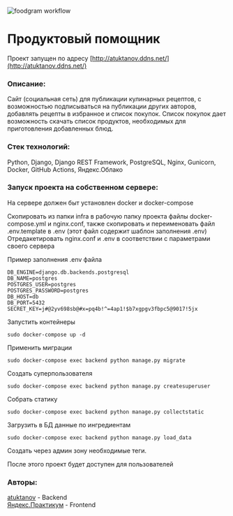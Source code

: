 ![foodgram workflow](https://github.com/atuktanov/foodgram-project-react/workflows/foodgram_workflow/badge.svg)
# Продуктовый помощник
Проект запущен по адресу [http://atuktanov.ddns.net/](http://atuktanov.ddns.net/)
### Описание:
Сайт (социальная сеть) для публикации кулинарных рецептов, с возможностью подписываться на публикации других авторов, добавлять рецепты в избранное и
список покупок. Список покупок дает возможность скачать список продуктов, необходимых для приготовления добавленных блюд.

### Стек технологий: 
Python, Django, Django REST Framework, PostgreSQL, Nginx, Gunicorn, Docker, GitHub Actions, Яндекс.Облако

### Запуск проекта на собственном сервере:
На сервере должен быт установлен docker и docker-compose

Скопировать из папки infra в рабочую папку проекта файлы docker-compose.yml и nginx.conf, также скопировать и переименовать файл .env.template в .env (этот файл содержит шаблон заполнения .env) 
Отредакетировать nginx.conf и .env в соответствии с параметрами своего сервера

Пример заполнения .env файла
```
DB_ENGINE=django.db.backends.postgresql
DB_NAME=postgres
POSTGRES_USER=postgres
POSTGRES_PASSWORD=postgres
DB_HOST=db
DB_PORT=5432
SECRET_KEY=j#@2yv698sb@#x=pq4b!^=4ap1!$b7xgpgv3fbpc5@9017!5jx
```

Запустить контейнеры
```
sudo docker-compose up -d
```
Применить миграции
```
sudo docker-compose exec backend python manage.py migrate
```
Cоздать суперпользователя
```
sudo docker-compose exec backend python manage.py createsuperuser
```
Cобрать статику
```
sudo docker-compose exec backend python manage.py collectstatic
```
Загрузить в БД данные по ингредиентам
``` 
sudo docker-compose exec backend python manage.py load_data
```
Создать через админ зону необходимые теги.

После этого проект будет доступен для пользователей

### Авторы:
[atuktanov](https://github.com/atuktanov) - Backend  
[Яндекс.Практикум](https://github.com/yandex-praktikum/foodgram-project-react) - Frontend